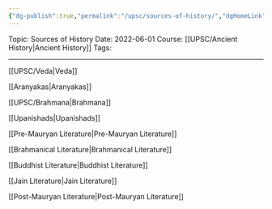 ```yaml
---
{"dg-publish":true,"permalink":"/upsc/sources-of-history/","dgHomeLink":true,"dgPassFrontmatter":false}
---
```


Topic: Sources of History
Date: 2022-06-01
Course: [[UPSC/Ancient History|Ancient History]]
Tags: 

---



[[UPSC/Veda|Veda]]

[[Aranyakas|Aranyakas]]

[[UPSC/Brahmana|Brahmana]]

[[Upanishads|Upanishads]]


[[Pre-Mauryan Literature|Pre-Mauryan Literature]]

[[Brahmanical Literature|Brahmanical Literature]]

[[Buddhist Literature|Buddhist Literature]]

[[Jain Literature|Jain Literature]]

[[Post-Mauryan Literature|Post-Mauryan Literature]]



